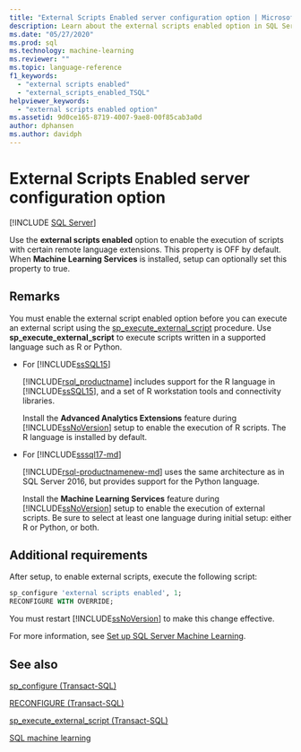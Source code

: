 ```yaml
---
title: "External Scripts Enabled server configuration option | Microsoft Docs"
description: Learn about the external scripts enabled option in SQL Server. After turning it on, you can execute external scripts in supported languages such as R or Python.
ms.date: "05/27/2020"
ms.prod: sql
ms.technology: machine-learning
ms.reviewer: ""
ms.topic: language-reference
f1_keywords: 
  - "external scripts enabled"
  - "external_scripts_enabled_TSQL"
helpviewer_keywords: 
  - "external scripts enabled option"
ms.assetid: 9d0ce165-8719-4007-9ae8-00f85cab3a0d
author: dphansen
ms.author: davidph
---
```

# External Scripts Enabled server configuration option
 [!INCLUDE [SQL Server](../../includes/applies-to-version/sqlserver.md)]

Use the **external scripts enabled** option to enable the execution of scripts with certain remote language extensions. This property is OFF by default. When **Machine Learning Services** is installed, setup can optionally set this property to true.

## Remarks

You must enable the external script enabled option before you can execute an external script using the [sp_execute_external_script](../../relational-databases/system-stored-procedures/sp-execute-external-script-transact-sql.md) procedure. Use **sp_execute_external_script** to execute scripts written in a supported language such as R or Python. 

+ For [!INCLUDE[ssSQL15](../../includes/sssql15-md.md)]

    [!INCLUDE[rsql_productname](../../includes/rsql-productname-md.md)] includes support for the R language in [!INCLUDE[ssSQL15](../../includes/sssql15-md.md)], and a set of R workstation tools and connectivity libraries.

    Install the **Advanced Analytics Extensions** feature during [!INCLUDE[ssNoVersion](../../includes/ssnoversion-md.md)] setup to enable the execution of R scripts. The R language is installed by default.

+ For [!INCLUDE[sssql17-md](../../includes/sssql17-md.md)]

    [!INCLUDE[rsql-productnamenew-md](../../includes/rsql-productnamenew-md.md)] uses the same architecture as in SQL Server 2016, but provides support for the Python language.

    Install the **Machine Learning Services** feature during [!INCLUDE[ssNoVersion](../../includes/ssnoversion-md.md)] setup to enable the execution of external scripts. Be sure to select at least one language during initial setup: either R or Python, or both. 

## Additional requirements

After setup, to enable external scripts, execute the following script:

```sql
sp_configure 'external scripts enabled', 1;
RECONFIGURE WITH OVERRIDE;  
```

You must restart [!INCLUDE[ssNoVersion](../../includes/ssnoversion-md.md)] to make this change effective.

For more information, see [Set up SQL Server Machine Learning](../../machine-learning/install/sql-machine-learning-services-windows-install.md).

## See also

[sp_configure &#40;Transact-SQL&#41;](../../relational-databases/system-stored-procedures/sp-configure-transact-sql.md)

[RECONFIGURE &#40;Transact-SQL&#41;](../../t-sql/language-elements/reconfigure-transact-sql.md)

[sp_execute_external_script &#40;Transact-SQL&#41;](../../relational-databases/system-stored-procedures/sp-execute-external-script-transact-sql.md)

[SQL machine learning](../../machine-learning/index.yml)
